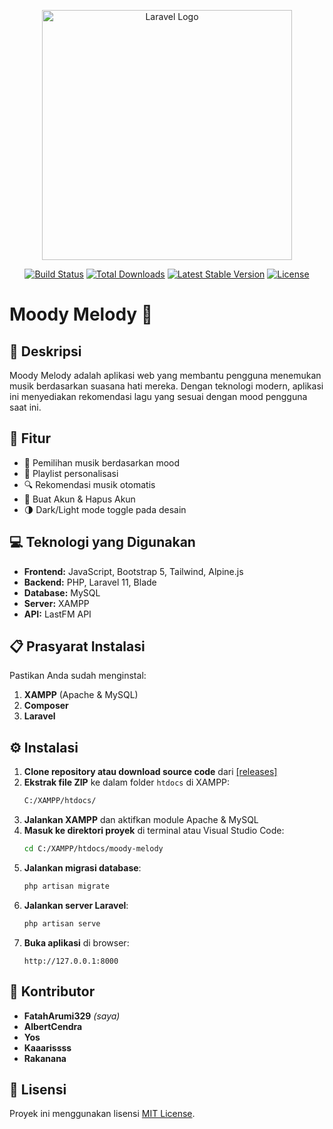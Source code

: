 <p align="center"><a href="https://laravel.com" target="_blank"><img src="https://raw.githubusercontent.com/laravel/art/master/logo-lockup/5%20SVG/2%20CMYK/1%20Full%20Color/laravel-logolockup-cmyk-red.svg" width="400" alt="Laravel Logo"></a></p>

<p align="center">
<a href="https://github.com/laravel/framework/actions"><img src="https://github.com/laravel/framework/workflows/tests/badge.svg" alt="Build Status"></a>
<a href="https://packagist.org/packages/laravel/framework"><img src="https://img.shields.io/packagist/dt/laravel/framework" alt="Total Downloads"></a>
<a href="https://packagist.org/packages/laravel/framework"><img src="https://img.shields.io/packagist/v/laravel/framework" alt="Latest Stable Version"></a>
<a href="https://packagist.org/packages/laravel/framework"><img src="https://img.shields.io/packagist/l/laravel/framework" alt="License"></a>
</p>

# Moody Melody 🎵

## 📝 Deskripsi
Moody Melody adalah aplikasi web yang membantu pengguna menemukan musik berdasarkan suasana hati mereka. Dengan teknologi modern, aplikasi ini menyediakan rekomendasi lagu yang sesuai dengan mood pengguna saat ini.

## 🚀 Fitur
- 🎼 Pemilihan musik berdasarkan mood
- 🎵 Playlist personalisasi
- 🔍 Rekomendasi musik otomatis
- 👤 Buat Akun & Hapus Akun
- 🌗 Dark/Light mode toggle pada desain

## 💻 Teknologi yang Digunakan
- **Frontend:** JavaScript, Bootstrap 5, Tailwind, Alpine.js
- **Backend:** PHP, Laravel 11, Blade
- **Database:** MySQL
- **Server:** XAMPP
- **API:** LastFM API

## 📋 Prasyarat Instalasi
Pastikan Anda sudah menginstal:
1. **XAMPP** (Apache & MySQL)
2. **Composer**
3. **Laravel**

## ⚙️ Instalasi
1. **Clone repository atau download source code** dari [[releases]](https://github.com/FatahArumi329/Moody-Melody/releases/tag/team)
2. **Ekstrak file ZIP** ke dalam folder `htdocs` di XAMPP:
   ```bash
   C:/XAMPP/htdocs/
   ```
3. **Jalankan XAMPP** dan aktifkan module Apache & MySQL
4. **Masuk ke direktori proyek** di terminal atau Visual Studio Code:
   ```bash
   cd C:/XAMPP/htdocs/moody-melody
   ```
5. **Jalankan migrasi database**:
   ```bash
   php artisan migrate
   ```
6. **Jalankan server Laravel**:
   ```bash
   php artisan serve
   ```
7. **Buka aplikasi** di browser:
   ```
   http://127.0.0.1:8000
   ```

## 👥 Kontributor
- **FatahArumi329** *(saya)*
- **AlbertCendra**
- **Yos**
- **Kaaarissss**
- **Rakanana**

## 📜 Lisensi
Proyek ini menggunakan lisensi [MIT License](https://opensource.org/licenses/MIT).

